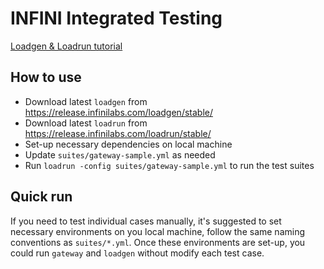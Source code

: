 # INFINI Integrated Testing

[Loadgen & Loadrun tutorial](https://www.infinilabs.com/docs/latest/gateway/getting-started/benchmark/)

## How to use

- Download latest `loadgen` from https://release.infinilabs.com/loadgen/stable/
- Download latest `loadrun` from https://release.infinilabs.com/loadrun/stable/
- Set-up necessary dependencies on local machine
- Update `suites/gateway-sample.yml` as needed
- Run `loadrun -config suites/gateway-sample.yml` to run the test suites

## Quick run

If you need to test individual cases manually, it's suggested to set necessary environments on you local machine, follow the same naming conventions as `suites/*.yml`. Once these environments are set-up, you could run `gateway` and `loadgen` without modify each test case.
